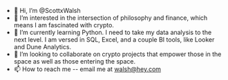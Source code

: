 - 👋 Hi, I’m @ScottxWalsh
- 👀 I’m interested in the intersection of philosophy and finance, which means I am fascinated with crypto.
- 🌱 I’m currently learning Python. I need to take my data analysis to the next level. I am versed in SQL, Excel, and a couple BI tools, like Looker and Dune Analytics.
- 💞️ I’m looking to collaborate on crypto projects that empower those in the space as well as those entering the space.
- 📫 How to reach me -- email me at walsh@hey.com
